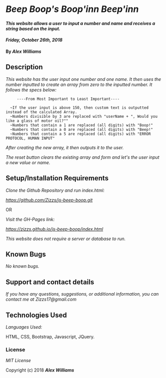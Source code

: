 # _Beep Boop's Boop'inn Beep'inn_

#### _This website allows a user to input a number and name and receives a string based on the input._
#### _Friday, October 26th, 2018_

#### By _**Alex Williams**_

## Description

_This website has the user input one number and one name. It then uses the number inputted to create an array from zero to the inputted number. It follows the specs below:_

         ----From Most Important to Least Important----

      ~If the user input is above 150, then custom text is outputted instead of the calculated Array.
      ~Numbers divisible by 3 are replaced with "userName + ", Would you like a glass of motor oil?""
      ~Numbers that contain a 1 are replaced (all digits) with "Boop!"
      ~Numbers that contain a 0 are replaced (all digits) with "Beep!"
      ~Numbers that contain a 5 are replaced (all digits) with "ERROR PROTOCOL, HUMAN INPUT"

_After creating the new array, it then outputs it to the user._

_The reset button clears the existing array and form and let's the user input a new value or name._

## Setup/Installation Requirements

_Clone the Github Repository and run index.html:_

_https://github.com/Zizzs/js-beep-boop.git_

OR

_Visit the GH-Pages link:_

_https://zizzs.github.io/js-beep-boop/index.html_

_This website does not require a server or database to run._

## Known Bugs

_No known bugs._

## Support and contact details

_If you have any questions, suggestions, or additional information, you can contact me at Zizzs17@gmail.com_

## Technologies Used

_Languages Used:_

HTML, CSS, Bootstrap, Javascript, JQuery.
### License

*MIT License*

Copyright (c) 2018 **_Alex Williams_**